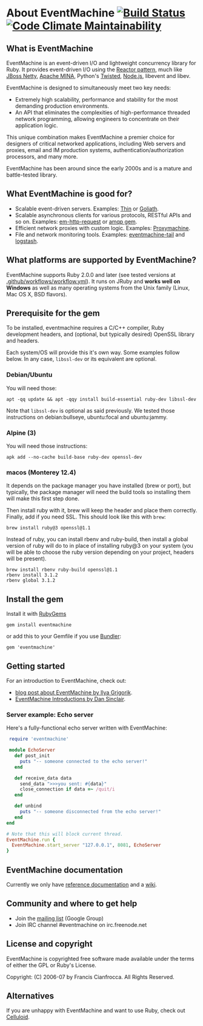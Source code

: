# About EventMachine  [![Build Status](https://travis-ci.org/eventmachine/eventmachine.svg?branch=master)](https://travis-ci.org/eventmachine/eventmachine) [![Code Climate Maintainability](https://api.codeclimate.com/v1/badges/e9b0603462905d5b9118/maintainability)](https://codeclimate.com/github/eventmachine/eventmachine/maintainability)


## What is EventMachine ##

EventMachine is an event-driven I/O and lightweight concurrency library for Ruby.
It provides event-driven I/O using the [Reactor pattern](http://en.wikipedia.org/wiki/Reactor_pattern),
much like [JBoss Netty](http://www.jboss.org/netty), [Apache MINA](http://mina.apache.org/),
Python's [Twisted](http://twistedmatrix.com), [Node.js](http://nodejs.org), libevent and libev.

EventMachine is designed to simultaneously meet two key needs:

 * Extremely high scalability, performance and stability for the most demanding production environments.
 * An API that eliminates the complexities of high-performance threaded network programming,
   allowing engineers to concentrate on their application logic.

This unique combination makes EventMachine a premier choice for designers of critical networked
applications, including Web servers and proxies, email and IM production systems, authentication/authorization
processors, and many more.

EventMachine has been around since the early 2000s and is a mature and battle-tested library.


## What EventMachine is good for? ##

 * Scalable event-driven servers. Examples: [Thin](https://github.com/macournoyer/thin/) or [Goliath](https://github.com/postrank-labs/goliath/).
 * Scalable asynchronous clients for various protocols, RESTful APIs and so on. Examples: [em-http-request](https://github.com/igrigorik/em-http-request) or [amqp gem](https://github.com/ruby-amqp/amqp).
 * Efficient network proxies with custom logic. Examples: [Proxymachine](https://github.com/mojombo/proxymachine/).
 * File and network monitoring tools. Examples: [eventmachine-tail](https://github.com/jordansissel/eventmachine-tail) and [logstash](https://github.com/logstash/logstash).



## What platforms are supported by EventMachine? ##

EventMachine supports Ruby 2.0.0 and later (see tested versions at 
[.github/workflows/workflow.yml](.github/workflows/workflow.yml)). It runs on JRuby and **works well on Windows** 
as well as many operating systems from the Unix family (Linux, Mac OS X, BSD flavors).



## Prerequisite for the gem ##

To be installed, eventmachine requires a C/C++ compiler, Ruby development headers, and (optional, but typically desired) OpenSSL library and headers.

Each system/OS will provide this it's own way. Some examples follow below.
In any case, `libssl-dev` or its equivalent are optional.

### Debian/Ubuntu ###

You will need those:

    apt -qq update && apt -qqy install build-essential ruby-dev libssl-dev

Note that `libssl-dev` is optional as said previously. We tested those instructions on debian:bullseye, ubuntu:focal and ubuntu:jammy.

### Alpine (3) ###

You will need those instructions:

    apk add --no-cache build-base ruby-dev openssl-dev

### macos (Monterey 12.4) ###

It depends on the package manager you have installed (brew or port), but typically, the package manager will need the build tools so installing them will make this first step done.

Then install ruby with it, brew will keep the header and place them correctly. Finally, add if you need SSL. This should look like this with `brew`:

    brew install ruby@3 openssl@1.1

Instead of ruby, you can install rbenv and ruby-build, then install a global version of ruby will do to in place of installing ruby@3 on your system (you will be able to choose the ruby version depending on your project, headers will be present).

    brew install rbenv ruby-build openssl@1.1
    rbenv install 3.1.2
    rbenv global 3.1.2

## Install the gem ##

Install it with [RubyGems](https://rubygems.org/)

    gem install eventmachine

or add this to your Gemfile if you use [Bundler](http://gembundler.com/):

    gem 'eventmachine'



## Getting started ##

For an introduction to EventMachine, check out:

 * [blog post about EventMachine by Ilya Grigorik](http://www.igvita.com/2008/05/27/ruby-eventmachine-the-speed-demon/).
 * [EventMachine Introductions by Dan Sinclair](http://everburning.com/news/eventmachine-introductions.html).


### Server example: Echo server ###

Here's a fully-functional echo server written with EventMachine:

```ruby
 require 'eventmachine'

 module EchoServer
   def post_init
     puts "-- someone connected to the echo server!"
   end

   def receive_data data
     send_data ">>>you sent: #{data}"
     close_connection if data =~ /quit/i
   end

   def unbind
     puts "-- someone disconnected from the echo server!"
   end
end

# Note that this will block current thread.
EventMachine.run {
  EventMachine.start_server "127.0.0.1", 8081, EchoServer
}
```


## EventMachine documentation ##

Currently we only have [reference documentation](http://rdoc.info/github/eventmachine/eventmachine/frames) and a [wiki](https://github.com/eventmachine/eventmachine/wiki).


## Community and where to get help ##

 * Join the [mailing list](http://groups.google.com/group/eventmachine) (Google Group)
 * Join IRC channel #eventmachine on irc.freenode.net


## License and copyright ##

EventMachine is copyrighted free software made available under the terms
of either the GPL or Ruby's License.

Copyright: (C) 2006-07 by Francis Cianfrocca. All Rights Reserved.


## Alternatives ##

If you are unhappy with EventMachine and want to use Ruby, check out [Celluloid](https://github.com/celluloid/celluloid).
